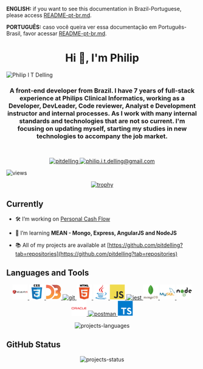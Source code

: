 <!-- prettier-ignore-start -->
<!-- markdownlint-disable -->
**ENGLISH:** if you want to see this documentation in Brazil-Portuguese, please access [README-pt-br.md](README-pt-br.md).

**PORTUGUÊS:** caso você queira ver essa documentação em Português-Brasil, favor acessar [README-pt-br.md](README-pt-br.md).

<h1 align="center">Hi 👋, I'm Philip</h1>

![Philip I  T  Delling](https://user-images.githubusercontent.com/16709062/105776305-184dca00-5f47-11eb-942b-cea496687264.png)

<h3 align="center">
    A front-end developer from Brazil. I have 7 years of full-stack experience at Philips Clinical Informatics, working as a Developer, DevLeader, Code reviewer, Analyst e Development instructor and internal processes. As I work with many internal standards and technologies that are not so current. I'm focusing on updating myself, starting my studies in new technologies to accompany the job market.
</h3>

</br>

<p align="center">
    <a href="https://www.linkedin.com/in/philip-delling/">
        <img src="https://img.shields.io/badge/-Philip&nbsp;Ibbotson&nbsp;T.&nbsp;Delling-blue?style=flat&logo=Linkedin&logoColor=white&link=https://www.linkedin.com/in/philip-delling/"
            alt="pitdelling" />
    </a>
    <a href="mailto:philip.i.t.delling@gmail.com">
        <img src="https://img.shields.io/badge/-philip.i.t.delling@gmail.com-c14438?style=flat&logo=Gmail&logoColor=white&link=mailto:philip.i.t.delling@gmail.com"
            alt="philip.i.t.delling@gmail.com" />
    </a>
</p>

<p align="left">
    <img src="https://komarev.com/ghpvc/?username=pitdelling&label=Profile%20Views&color=0e75b6&style=flat"
        alt="views" />
</p>
<p align="center">
    <a href="https://github.com/ryo-ma/github-profile-trophy">
        <img src="https://github-profile-trophy.vercel.app/?username=pitdelling&theme=onedark" alt="trophy" />
    </a>
</p>
<!-- markdownlint-restore -->
<!-- prettier-ignore-end -->

## **Currently**

- 🛠️ I’m working on [Personal Cash Flow](https://github.com/pitdelling/mfa-personal-cash-flow)

- 📖 I’m learning **MEAN - Mongo, Express, AngularJS and NodeJS**

- 📚 All of my projects are available at [https://github.com/pitdelling?tab=repositories](https://github.com/pitdelling?tab=repositories)

## **Languages and Tools**

<!-- prettier-ignore-start -->
<!-- markdownlint-disable -->
<p align="center">
    <a href="https://angular.io" target="_blank">
        <img src="https://raw.githubusercontent.com/devicons/devicon/master/icons/angularjs/angularjs-original-wordmark.svg"
            alt="angularjs" width="40" height="40" />
    </a>
    <a href="https://www.w3schools.com/css/" target="_blank">
        <img src="https://raw.githubusercontent.com/devicons/devicon/master/icons/css3/css3-original-wordmark.svg"
            alt="css3" width="40" height="40" />
    </a>
    <a href="https://d3js.org/" target="_blank">
        <img src="https://raw.githubusercontent.com/devicons/devicon/master/icons/d3js/d3js-original.svg" alt="d3js"
            width="40" height="40" />
    </a>
    <a href="https://git-scm.com/" target="_blank">
        <img src="https://www.vectorlogo.zone/logos/git-scm/git-scm-icon.svg" alt="git" width="40" height="40" />
    </a>
    <a href="https://www.w3.org/html/" target="_blank">
        <img src="https://raw.githubusercontent.com/devicons/devicon/master/icons/html5/html5-original-wordmark.svg"
            alt="html5" width="40" height="40" />
    </a>
    <a href="https://www.java.com" target="_blank">
        <img src="https://raw.githubusercontent.com/devicons/devicon/master/icons/java/java-original.svg" alt="java"
            width="40" height="40" />
    </a>
    <a href="https://developer.mozilla.org/en-US/docs/Web/JavaScript" target="_blank">
        <img src="https://raw.githubusercontent.com/devicons/devicon/master/icons/javascript/javascript-original.svg"
            alt="javascript" width="40" height="40" />
    </a>
    <a href="https://jestjs.io" target="_blank">
        <img src="https://www.vectorlogo.zone/logos/jestjsio/jestjsio-icon.svg" alt="jest" width="40" height="40" />
    </a>
    <a href="https://www.mongodb.com/" target="_blank">
        <img src="https://raw.githubusercontent.com/devicons/devicon/master/icons/mongodb/mongodb-original-wordmark.svg"
            alt="mongodb" width="40" height="40" />
    </a>
    <a href="https://www.mysql.com/" target="_blank">
        <img src="https://raw.githubusercontent.com/devicons/devicon/master/icons/mysql/mysql-original-wordmark.svg"
            alt="mysql" width="40" height="40" />
    </a>
    <a href="https://nodejs.org" target="_blank">
        <img src="https://raw.githubusercontent.com/devicons/devicon/master/icons/nodejs/nodejs-original-wordmark.svg"
            alt="nodejs" width="40" height="40" />
    </a>
    <a href="https://www.oracle.com/" target="_blank">
        <img src="https://raw.githubusercontent.com/devicons/devicon/master/icons/oracle/oracle-original.svg"
            alt="oracle" width="40" height="40" />
    </a>
    <a href="https://postman.com" target="_blank">
        <img src="https://www.vectorlogo.zone/logos/getpostman/getpostman-icon.svg" alt="postman" width="40"
            height="40" />
    </a>
    <a href="https://www.typescriptlang.org/" target="_blank">
        <img src="https://raw.githubusercontent.com/devicons/devicon/master/icons/typescript/typescript-original.svg"
            alt="typescript" width="40" height="40" />
    </a>
</p>
<p align="center">
    <img src="https://github-readme-stats.vercel.app/api/top-langs?username=pitdelling&show_icons=true&locale=en&layout=compact&theme=onedark" alt="projects-languages" />
</p>

## **GitHub Status**

<p align="center">
    <img src="https://github-readme-stats.vercel.app/api?username=pitdelling&show_icons=true&locale=en&theme=onedark" alt="projects-status" />
</p>
<!-- markdownlint-restore -->
<!-- prettier-ignore-end -->
